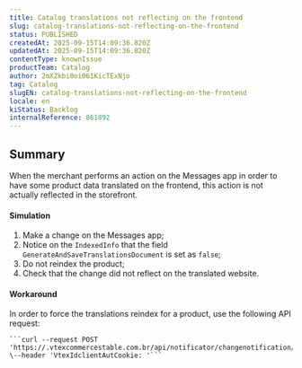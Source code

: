 ```yaml
---
title: Catalog translations not reflecting on the frontend
slug: catalog-translations-not-reflecting-on-the-frontend
status: PUBLISHED
createdAt: 2025-09-15T14:09:36.820Z
updatedAt: 2025-09-15T14:09:36.820Z
contentType: knownIssue
productTeam: Catalog
author: 2mXZkbi0oi061KicTExNjo
tag: Catalog
slugEN: catalog-translations-not-reflecting-on-the-frontend
locale: en
kiStatus: Backlog
internalReference: 861892
---
```


## Summary


When the merchant performs an action on the Messages app in order to have some product data translated on the frontend, this action is not actually reflected in the storefront.


#### Simulation



1. Make a change on the Messages app;
2. Notice on the `IndexedInfo` that the field `GenerateAndSaveTranslationsDocument` is set as `false`;
3. Do not reindex the product;
4. Check that the change did not reflect on the translated website.


#### Workaround


In order to force the translations reindex for a product, use the following API request:

    ```curl --request POST 'https://.vtexcommercestable.com.br/api/notificator/changenotification//translation' \--header 'VtexIdclientAutCookie: '```



